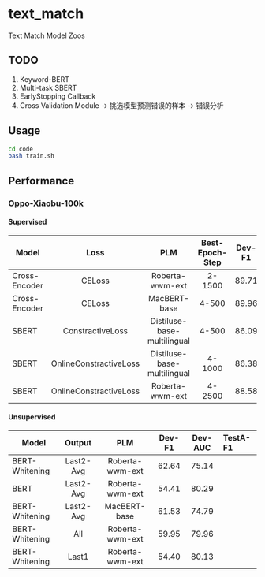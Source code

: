 # text_match
Text Match Model Zoos

## TODO

1. Keyword-BERT
2. Multi-task SBERT
3. EarlyStopping Callback
4. Cross Validation Module -> 挑选模型预测错误的样本 -> 错误分析

## Usage

```bash
cd code
bash train.sh
```

## Performance

### Oppo-Xiaobu-100k

#### Supervised

Model              | Loss                   | PLM                         | Best-Epoch-Step | Dev-F1 | Dev-AUC | TestA-F1
------------------ | :-------------------:  | :-------------------------: | :-------------: | :----: | :-----: | :-------
Cross-Encoder      | CELoss                 | Roberta-wwm-ext             | 2-1500          | 89.71  |         |
Cross-Encoder      | CELoss                 | MacBERT-base                | 4-500           | 89.96  |         |
SBERT              | ConstractiveLoss       | Distiluse-base-multilingual | 4-500           | 86.09  |         |
SBERT              | OnlineConstractiveLoss | Distiluse-base-multilingual | 4-1000          | 86.38  |         |
SBERT              | OnlineConstractiveLoss | Roberta-wwm-ext             | 4-2500          | 88.58  |         |

#### Unsupervised

Model              | Output              | PLM                         | Dev-F1 | Dev-AUC | TestA-F1
------------------ | :-----------------: | :-------------------------: | :----: | :-----: | :-------
BERT-Whitening     | Last2-Avg           | Roberta-wwm-ext             | 62.64  | 75.14   |
BERT               | Last2-Avg           | Roberta-wwm-ext             | 54.41  | 80.29   |
BERT-Whitening     | Last2-Avg           | MacBERT-base                | 61.53  | 74.79   |
BERT-Whitening     | All                 | Roberta-wwm-ext             | 59.95  | 79.96   |
BERT-Whitening     | Last1               | Roberta-wwm-ext             | 54.40  | 80.13   |
